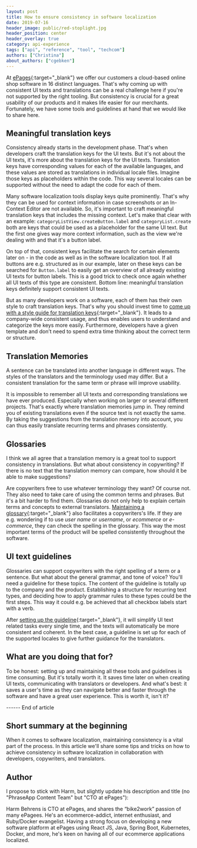```yaml
---
layout: post
title: How to ensure consistency in software localization
date: 2019-07-16
header_image: public/red-stoplight.jpg
header_position: center
header_overlay: true
category: api-experience
tags: ["api", "reference", "tool", "techcom"]
authors: ["Christina"]
about_authors: ["cgebken"]
---
```


At [ePages](https://epages.com/us/){:target="_blank"} we offer our customers a cloud-based online shop software in 16 distinct languages.
That's why coming up with consistent UI texts and translations can be a real challenge here if you're not supported by the right tooling.
But consistency is crucial for a great usability of our products and it makes life easier for our merchants.
Fortunately, we have some tools and guidelines at hand that we would like to share here.

## Meaningful translation keys

Consistency already starts in the development phase.
That's when developers craft the translation keys for the UI texts.
But it's not about the UI texts, it's more about the translation keys for the UI texts.
Translation keys have corresponding values for each of the available languages, and these values are stored as translations in individual locale files.
Imagine those keys as placeholders within the code.
This way several locales can be supported without the need to adapt the code for each of them.

Many software localization tools display keys quite prominently.
That's why they can be used for context information in case screenshots or an In-Context Editor are not available.
So, it's important to craft meaningful translation keys that includes the missing context.
Let's make that clear with an example: `categoryListView.createButton.label` and `categoryList.create` both are keys that could be used as a placeholder for the same UI text.
But the first one gives way more context information, such as the view we're dealing with and that it's a button label.

On top of that, consistent keys facilitate the search for certain elements later on - in the code as well as in the software localization tool.
If all buttons are e.g. structured as in our example, later on these keys can be searched for `Button.label` to easily get an overview of all already existing UI texts for button labels.
This is a good trick to check once again whether all UI texts of this type are consistent.
Bottom line: meaningful translation keys definitely support consistent UI texts.

But as many developers work on a software, each of them has their own style to craft translation keys.
That's why you should invest time to [come up with a style guide for translation keys](https://developer.epages.com/blog/language-and-localization/why-you-should-invest-time-on-translation-keys/){:target="_blank"}.
It leads to a company-wide consistent usage, and thus enables users to understand and categorize the keys more easily.
Furthermore, developers have a given template and don’t need to spend extra time thinking about the correct term or structure.

## Translation Memories

A sentence can be translated into another language in different ways.
The styles of the translators and the terminology used may differ.
But a consistent translation for the same term or phrase will improve usability.

It is impossible to remember all UI texts and corresponding translations we have ever produced.
Especially when working on larger or several different projects.
That's exactly where translation memories jump in.
They remind you of existing translations even if the source text is not exactly the same.
By taking the suggestions from the translation memory into account, you can thus easily translate recurring terms and phrases consistently.

## Glossaries

I think we all agree that a translation memory is a great tool to support consistency in translations.
But what about consistency in copywriting?
If there is no text that the translation memory can compare, how should it be able to make suggestions?

Are copywriters free to use whatever terminology they want?
Of course not.
They also need to take care of using the common terms and phrases.
But it's a bit harder to find them.
Glossaries do not only help to explain certain terms and concepts to external translators.
[Maintaining a glossary](https://developer.epages.com/blog/language-and-localization/five-compelling-reasons-why-you-should-care-about-terminology/){:target="_blank"} also facilitates a copywriters's life.
If they are e.g. wondering if to use *user name* or *username*, or *ecommerce* or *e-commerce*, they can check the spelling in the glossary.
This way the most important terms of the product will be spelled consistently throughout the software.

## UI text guidelines

Glossaries can support copywriters with the right spelling of a term or a sentence.
But what about the general grammar, and tone of voice?
You'll need a guideline for these topics.
The content of the guideline is totally up to the company and the product.
Establishing a structure for recurring text types, and deciding how to apply grammar rules to these types could be the first steps.
This way it could e.g. be achieved that all checkbox labels start with a verb.

After [setting up the guideline](https://developer.epages.com/blog/language-and-localization/how-to-create-awesome-ui-texts/){:target="_blank"}, it will simplify UI text related tasks every single time, and the texts will automatically be more consistent and coherent.
In the best case, a guideline is set up for each of the supported locales to give further guidance for the translators. 

## What are you doing that for?

To be honest: setting up and maintaining all these tools and guidelines is time consuming.
But it's totally worth it.
It saves time later on when creating UI texts, communicating with translators or developers.
And what's best: it saves a user's time as they can navigate better and faster through the software and have a great user experience.
This is worth it, isn't it?


------ End of article

## Short summary at the beginning

When it comes to software localization, maintaining consistency is a vital part of the process. In this article we'll share some tips and tricks on how to achieve consistency in software localization in collaboration with developers, copywriters, and translators.

## Author

I propose to stick with Harm, but slightly update his description and title (no "PhraseApp Content Team" but "CTO at ePages"): 

Harm Behrens is CTO at ePages, and shares the “bike2work” passion of many ePagees.
He's an ecommerce-addict, internet enthusiast, and Ruby/Docker evangelist.
Having a strong focus on developing a new software platform at ePages using React JS, Java, Spring Boot, Kubernetes, Docker, and more, he's keen on having all of our ecommerce applications localized.